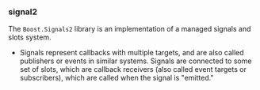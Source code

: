 ### signal2
The `Boost.Signals2` library is an implementation of a managed signals and slots system.
- Signals represent callbacks with multiple targets, and are also called publishers or events in similar systems. Signals are connected to some set of slots, which are callback receivers (also called event targets or subscribers), which are called when the signal is "emitted."